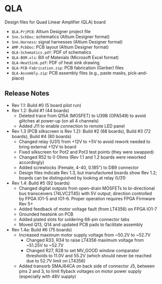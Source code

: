 # QLA
Design files for Quad Linear Amplifier (QLA) board

* `QLA.PrjPCB`: Altium Designer project file
* `Snn.SchDoc`: schematics (Altium Designer format)
* `Snn.Harness`: signal harnesses (Altium Designer format)
* `AMP.PcbDoc`: PCB layout (Altium Designer format)
* `QLA-Schematics.pdf`: PDF of schematics
* `QLA-BOM.xls`: Bill of Materials (Microsoft Excel format)
* `QLA-HeatSink.pdf`: PDF of heat sink drawing
* `QLA-PCB-Fabrication.zip`: PCB fabrication (Gerber) files
* `QLA-Assembly.zip`: PCB assembly files (e.g., paste masks, pick-and-place)
 
## Release Notes

* Rev 1.1: Build #0 (5 board pilot run)
* Rev 1.2: Build #1 (44 boards)
  * Deleted trace from Q15A (MOSFET) to U39B (OPA549) to avoid glitches at power-up (on all 4 channels)
  * Added J11 to enable connection to remote LED panel
* Rev 1.3 (PCB silkscreen is Rev 1.2): Build #2 (68 boards), Build #3 (72 boards), Build #4 (80 boards)
  * Changed relay (U31) from +12V to +5V to avoid rework needed to bring external +12V to board
  * Fixed silkscreen for Pot2 and Pot3 test points (they were swapped)
  * Changed R52 to 0 Ohms (Rev 1.1 and 1.2 boards were reworked accordingly)
  * Added screwlocks (Female, 4-40, 0.185") to DB9 connector
  * Design files indicate Rev 1.3, but manufactured boards show Rev 1.2; boards can be distinguished by looking at relay (U31)
* Rev 1.4: Build #5 (92 boards)
  * Changed digital outputs from open-drain MOSFETs to bi-directional bus transceivers (74LVC2T45) with 5V output; direction controlled by FPGA IO1-5 and IO1-6. Proper operation requires FPGA Firmware Rev 5+
  * Added feedback of motor voltage fault (from LT4356) on FPGA IO1-7
  * Grounded heatsink on PCB
  * Added plated slots for soldering 68-pin connector tabs
  * Moved Q13, Q14 and updated PCB pads to facilitate assembly
* Rev 1.4a: Build #6 (75 boards)
  * Increased maximum motor supply voltage from ~50.2V to ~52.7V
    * Changed R33, R34 to raise LT4356 maximum voltage from ~51.25V to ~52.7V
    * Changed R27, R28 to set MV_GOOD window comparator thresholds to 11.0V and 55.2V (which should never be reached due to 52.7V limit on LT4356)
  * Added transorb SMAJ64CA on back side of connector J5, between pins 2 and 3, to limit flyback voltages on motor power supply (especially with 48V supply)
